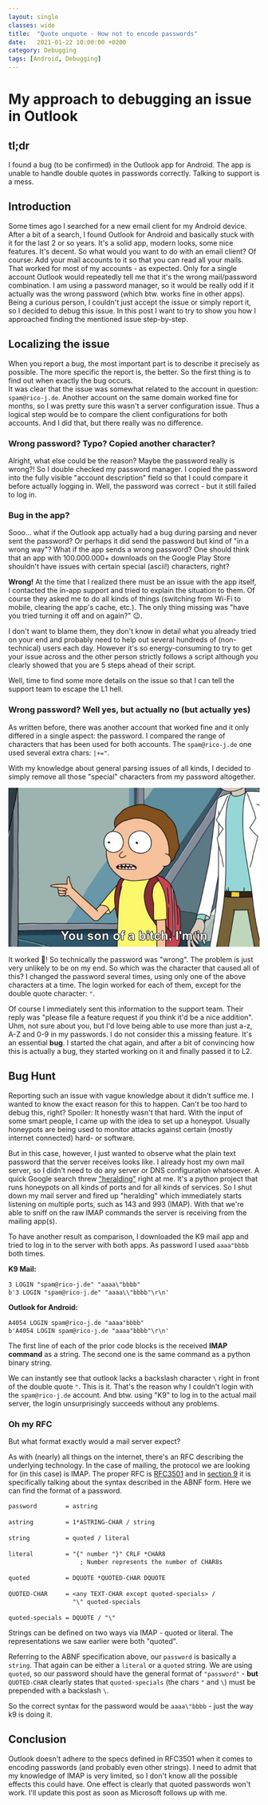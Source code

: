 ```yaml
---
layout: single
classes: wide
title:  "Quote unquote - How not to encode passwords"
date:   2021-01-22 10:00:00 +0200
category: Debugging
tags: [Android, Debugging]
---
```

# My approach to debugging an issue in Outlook

## tl;dr
I found a bug (to be confirmed) in the Outlook app for Android.
The app is unable to handle double quotes in passwords correctly.
Talking to support is a mess.


## Introduction
Some times ago I searched for a new email client for my Android device.
After a bit of a search, I found Outlook for Android and basically stuck with it for the last 2 or so years.
It's a solid app, modern looks, some nice features. It's decent.
So what would you want to do with an email client? Of course: Add your mail accounts to it so that you can read all your mails.
That worked for most of my accounts - as expected.
Only for a single account Outlook would repeatedly tell me that it's the wrong mail/password combination.
I am using a password manager, so it would be really odd if it actually was the wrong password (which btw. works fine in other apps).
Being a curious person, I couldn't just accept the issue or simply report it, so I decided to debug this issue.
In this post I want to try to show you how I approached finding the mentioned issue step-by-step.


## Localizing the issue
When you report a bug, the most important part is to describe it precisely as possible.
The more specific the report is, the better.
So the first thing is to find out when exactly the bug occurs.  
It was clear that the issue was somewhat related to the account in question: `spam@rico-j.de`.
Another account on the same domain worked fine for months, so I was pretty sure this wasn't a server configuration issue.
Thus a logical step would be to compare the client configurations for both accounts.
And I did that, but there really was no difference.


### Wrong password? Typo? Copied another character?
Alright, what else could be the reason?
Maybe the password really is wrong?!
So I double checked my password manager.
I copied the password into the fully visible "account description" field so that I could compare it before actually logging in.
Well, the password was correct - but it still failed to log in.


### Bug in the app?
Sooo... what if the Outlook app actually had a bug during parsing and never sent the password? Or perhaps it did send the password but kind of "in a wrong way"? What if the app sends a wrong password?
One should think that an app with 100.000.000+ downloads on the Google Play Store shouldn't have issues with certain special (ascii!) characters, right?

**Wrong!**
At the time that I realized there must be an issue with the app itself, I contacted the in-app support and tried to explain the situation to them.
Of course they asked me to do all kinds of things (switching from Wi-Fi to mobile, clearing the app's cache, etc.). The only thing missing was "have you tried turning it off and on again?" 😉.

I don't want to blame them, they don't know in detail what you already tried on your end and probably need to help out several hundreds of (non-technical) users each day.
However it's so energy-consuming to try to get your issue across and the other person strictly follows a script although you clearly showed that you are 5 steps ahead of their script.

Well, time to find some more details on the issue so that I can tell the support team to escape the L1 hell.


### Wrong password? Well yes, but actually no (but actually yes)
As written before, there was another account that worked fine and it only differed in a single aspect: the password.
I compared the range of characters that has been used for both accounts.
The `spam@rico-j.de` one used several extra chars: `|+="`.

With my knowledge about general parsing issues of all kinds, I decided to simply remove all those "special" characters from my password altogether.

![I'm in](/assets/img/2021-01-22-outlook-for-android-bug/im_in.jpg)

It worked 🎉! So technically the password was "wrong". 
The problem is just very unlikely to be on my end.
So which was the character that caused all of this?
I changed the password several times, using only one of the above characters at a time.
The login worked for each of them, except for the double quote character: `"`.

Of course I immediately sent this information to the support team.
Their reply was "please file a feature request if you think it'd be a nice addition".
Uhm, not sure about you, but I'd love being able to use more than just a-z, A-Z and 0-9 in my passwords.
I do not consider this a missing feature. It's an essential **bug**.
I started the chat again, and after a bit of convincing how this is actually a bug, they started working on it and finally passed it to L2.


## Bug Hunt
Reporting such an issue with vague knowledge about it didn't suffice me.
I wanted to know the exact reason for this to happen.
Can't be too hard to debug this, right? Spoiler: It honestly wasn't that hard.
With the input of some smart people, I came up with the idea to set up a honeypot.
Usually honeypots are being used to monitor attacks against certain (mostly internet connected) hard- or software. 

But in this case, however, I just wanted to observe what the plain text password that the server receives looks like.
I already host my own mail server, so I didn't need to do any server or DNS configuration whatsoever.
A quick Google search threw ["heralding"](https://github.com/johnnykv/heralding) right at me.
It's a python project that runs honeypots on all kinds of ports and for all kinds of services.
So I shut down my mail server and fired up "heralding" which immediately starts listening on multiple ports, such as 143 and 993  (IMAP).
With that we're able to sniff on the raw IMAP commands the server is receiving from the mailing app(s).

To have another result as comparison, I downloaded the K9 mail app and tried to log in to the server with both apps.
As password I used `aaaa"bbbb` both times.

**K9 Mail:**
```
3 LOGIN "spam@rico-j.de" "aaaa\"bbbb"
b'3 LOGIN "spam@rico-j.de" "aaaa\\"bbbb"\r\n'

```

**Outlook for Android:**
```
A4054 LOGIN spam@rico-j.de "aaaa"bbbb"
b'A4054 LOGIN spam@rico-j.de "aaaa"bbbb"\r\n'
```

The first line of each of the prior code blocks is the received **IMAP command** as a string. The second one is the same command as a python binary string.

We can instantly see that outlook lacks a backslash character `\` right in front of the double quote `"`.
This is it. 
That's the reason why I couldn't login with the `spam@rico-j.de` account.
And btw. using "K9" to log in to the actual mail server, the login unsurprisingly succeeds without any problems.


### Oh my RFC
But what format exactly would a mail server expect?

As with (nearly) all things on the internet, there's an RFC describing the underlying technology.
In the case of mailing, the protocol we are looking for (in this case) is IMAP.
The proper RFC is [RFC3501](https://tools.ietf.org/html/rfc3501) and in [section 9](https://tools.ietf.org/html/rfc3501#section-9) it is specifically talking about the syntax described in the ABNF form.
Here we can find the format of a password.


```
password        = astring

astring         = 1*ASTRING-CHAR / string

string          = quoted / literal

literal         = "{" number "}" CRLF *CHAR8
                    ; Number represents the number of CHAR8s

quoted          = DQUOTE *QUOTED-CHAR DQUOTE

QUOTED-CHAR     = <any TEXT-CHAR except quoted-specials> /
                  "\" quoted-specials

quoted-specials = DQUOTE / "\"
```

Strings can be defined on two ways via IMAP - quoted or literal.
The representations we saw earlier were both "quoted".

Referring to the ABNF specification above, our `password` is basically a `string`. 
That again can be either a `literal` or a `quoted` string.
We are using `quoted`, so our password should have the general format of `"password"` - **but** `QUOTED-CHAR` clearly states that `quoted-specials` (the chars `"` and `\`) must be prepended with a backslash `\`.

So the correct syntax for the password would be `aaaa\"bbbb` - just the way k9 is doing it.

## Conclusion
Outlook doesn't adhere to the specs defined in RFC3501 when it comes to encoding passwords (and probably even other strings).
I need to admit that my knowledge of IMAP is very limited, so I don't know all the possible effects this could have.
One effect is clearly that quoted passwords won't work.
I'll update this post as soon as Microsoft follows up with me.
